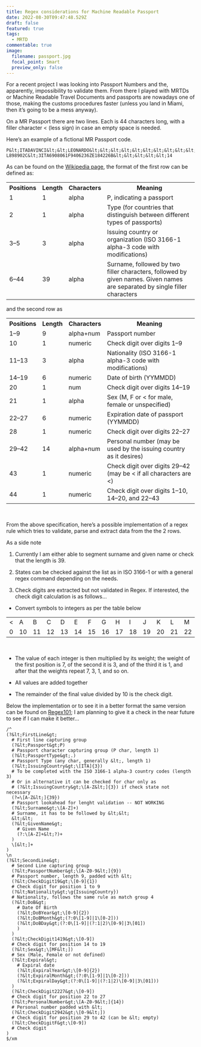 ```yaml
---
title: Regex considerations for Machine Readable Passport
date: 2022-08-30T09:47:48.529Z
draft: false
featured: true
tags:
  - MRTD
commentable: true
image:
  filename: passport.jpg
  focal_point: Smart
  preview_only: false
---
```

For a recent project I was looking into Passport Numbers and the, apparently, impossibility to validate them. From there I played with MRTDs or Machine Readable Travel Documents and passports are nowadays one of those, making the customs procedures faster (unless you land in Miami, then it’s going to be a mess anyway).

On a MR Passport there are two lines. Each is 44 characters long, with a filler character &lt; (less sign) in case an empty space is needed. 

Here’s an example of a fictional MR Passport code.

```
P&lt;ITADAVINCI&lt;&lt;LEONARDO&lt;&lt;&lt;&lt;&lt;&lt;&lt;&lt;&lt;&lt;&lt;&lt;&lt;&lt;&lt;&lt;&lt;&lt;&lt;&lt;&lt;&lt;
L898902C&lt;3ITA6908061F9406236ZE184226B&lt;&lt;&lt;&lt;&lt;14
```

As can be found on the <a href="https://en.wikipedia.org/wiki/Machine-readable_passport">Wikipedia page</a>, the format of the first row can be defined as:

<table>
<tbody><tr>
<th>Positions</th>
<th>Length</th>
<th>Characters</th>
<th>Meaning</th>
</tr>
<tr>
<td>1</td>
<td>1</td>
<td>alpha</td>
<td>P, indicating a passport</td>
</tr>
<tr>
<td>2</td>
<td>1</td>
<td>alpha</td>
<td>Type (for countries that distinguish between different types of passports)</td>
</tr>
<tr>
<td>3–5</td>
<td>3</td>
<td>alpha</td>
<td>Issuing country or organization (ISO 3166-1 alpha-3 code with modifications)</td>
</tr>
<tr>
<td>6–44</td>
<td>39</td>
<td>alpha</td>
<td>Surname, followed by two filler characters, followed by given names. Given names are separated by single filler characters</td>
</tr>
</tbody></table>

<p>and the second row as</p>

<table>
<tbody><tr>
<th>Positions</th>
<th>Length</th>
<th>Characters</th>
<th>Meaning</th>
</tr>
<tr>
<td>1–9</td>
<td>9</td>
<td>alpha+num</td>
<td>Passport number</td>
</tr>
<tr>
<td>10</td>
<td>1</td>
<td>numeric</td>
<td>Check digit over digits 1–9</td>
</tr>
<tr>
<td>11–13</td>
<td>3</td>
<td>alpha</td>
<td>Nationality (ISO 3166-1 alpha-3 code with modifications)</td>
</tr>
<tr>
<td>14–19</td>
<td>6</td>
<td>numeric</td>
<td>Date of birth (YYMMDD)</td>
</tr>
<tr>
<td>20</td>
<td>1</td>
<td>num</td>
<td>Check digit over digits 14–19</td>
</tr>
<tr>
<td>21</td>
<td>1</td>
<td>alpha</td>
<td>Sex (M, F or &lt; for male, female or unspecified)</td>
</tr>
<tr>
<td>22–27</td>
<td>6</td>
<td>numeric</td>
<td>Expiration date of passport (YYMMDD)</td>
</tr>
<tr>
<td>28</td>
<td>1</td>
<td>numeric</td>
<td>Check digit over digits 22–27</td>
</tr>
<tr>
<td>29–42</td>
<td>14</td>
<td>alpha+num</td>
<td>Personal number (may be used by the issuing country as it desires)</td>
</tr>
<tr>
<td>43</td>
<td>1</td>
<td>numeric</td>
<td>Check digit over digits 29–42 (may be &lt; if all characters are &lt;)</td>
</tr>
<tr>
<td>44</td>
<td>1</td>
<td>numeric</td>
<td>Check digit over digits 1–10, 14–20, and 22–43</td>
</tr>
</tbody></table>
<p><br /></p>

<p>From the above specification, here’s a possible implementation of a regex rule which tries to validate, parse and extract data from the the 2 rows.</p>

<p>As a side note</p>

<ol>
  <li>
    <p>Currently I am either able to segment surname and given name or check that the length is 39.</p>
  </li>
  <li>
    <p>States can be checked against the list as in ISO 3166-1 or with a general regex command depending on the needs.</p>
  </li>
  <li>
    <p>Check digits are extracted but not validated in Regex. If interested, the check digit calculation is as follows…</p>
  </li>
</ol>

<ul>
  <li>Convert symbols to integers as per the table below
<br /></li>
</ul>
<table>
<tbody><tr><td>&lt;</td><td>A</td><td>B</td><td>C</td><td>D</td><td>E</td><td>F</td><td>G</td><td>H</td><td>I</td><td>J</td><td>K</td><td>L</td><td>M</td><td>N</td><td>O</td><td>P</td><td>Q</td><td>R</td><td>S</td><td>T</td><td>U</td><td>V</td><td>W</td><td>X</td><td>Y</td><td>Z</td></tr>
<tr><td>0</td><td>10</td><td>11</td><td>12</td><td>13</td><td>14</td><td>15</td><td>16</td><td>17</td><td>18</td><td>19</td><td>20</td><td>21</td><td>22</td><td>23</td><td>24</td><td>25</td><td>26</td><td>27</td><td>28</td><td>29</td><td>30</td><td>31</td><td>32</td><td>33</td><td>34</td><td>35</td></tr>
</tbody></table>
<p><br /></p>

<ul>
  <li>
    <p>The value of each integer is then multiplied by its weight; the weight of the first position is 7, of the second it is 3, and of the third it is 1, and after that the weights repeat 7, 3, 1, and so on.</p>
  </li>
  <li>
    <p>All values are added together</p>
  </li>
  <li>
    <p>The remainder of the final value divided by 10 is the check digit.</p>
  </li>
</ul>

<p>Below the implementation or to see it in a better format the same version can be found on <a href="https://regex101.com/r/kI6aG3/6">Regex101</a>; I am planning to give it a check in the near future to see if I can make it better…</p>

```
/^
(?&lt;FirstLine&gt;
  # First line capturing group
  (?&lt;Passport&gt;P)
  # Passport character capturing group (P char, length 1)
  (?&lt;PassportType&gt;.)
  # Passport Type (any char, generally &lt;, length 1)
  (?&lt;IssuingCountry&gt;\[ITA]{3})
  # To be completed with the ISO 3166-1 alpha-3 country codes (length 3)
  # Or in alternative it can be checked for char only as
  # (?&lt;IssuingCountry&gt;\[A-Z&lt;]{3}) if check state not necessary
  (?=\[A-Z&lt;]{39})
  # Passport lookahead for lenght validation -- NOT WORKING
  (?&lt;Surname&gt;\[A-Z]+)
  # Surname, it has to be followed by &lt;&lt;
  &lt;&lt;
  (?&lt;GivenName&gt;
    # Given Name
    (?:\[A-Z]+&lt;?)+
  )
  \[&lt;]+
)
\n
(?&lt;SecondLine&gt;
  # Second Line capturing group
  (?&lt;PassportNumber&gt;\[A-Z0-9&lt;]{9})
  # Passport number, length 9, padded with &lt;
  (?&lt;CheckDigit19&gt;\[0-9]{1})
  # Check digit for position 1 to 9
  (?&lt;Nationality&gt;\g{IssuingCountry})
  # Nationality, follows the same rule as match group 4
  (?&lt;DoB&gt;
    # Date Of Birth
    (?&lt;DoBYear&gt;\[0-9]{2})
    (?&lt;DoBMonth&gt;(?:0\[1-9]|1\[0-2]))
    (?&lt;DoBDay&gt;(?:0\[1-9]|(?:1|2)\[0-9]|3\[01])
    )
  )
  (?&lt;CheckDigit1419&gt;\[0-9])
  # Check digit for position 14 to 19
  (?&lt;Sex&gt;\[MF&lt;])
  # Sex (Male, Female or not defined)
  (?&lt;Expiral&gt;
    # Expiral date
    (?&lt;ExpiralYear&gt;\[0-9]{2})
    (?&lt;ExpiralMonth&gt;(?:0\[1-9]|1\[0-2]))
    (?&lt;ExpiralDay&gt;(?:0\[1-9]|(?:1|2)\[0-9]|3\[01]))
  )
  (?&lt;CheckDigit2227&gt;\[0-9])
  # Check digit for position 22 to 27
  (?&lt;PersonalNumber&gt;\[A-Z0-9&lt;]{14})
  # Personal number padded with &lt;
  (?&lt;CheckDigit2942&gt;\[0-9&lt;])
  # Check digit for position 29 to 42 (can be &lt; empty)
  (?&lt;CheckDigitF&gt;\[0-9])
  # Check digit
)
$/xm
```
